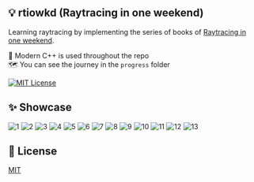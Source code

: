 ## 💡 rtiowkd (Raytracing in one weekend)

Learning raytracing by implementing the series of books of [Raytracing in one weekend](https://raytracing.github.io/).
  
🧩 Modern C++ is used throughout the repo  
🗺️ You can see the journey in the `progress` folder

[![MIT License](https://img.shields.io/badge/License-MIT-green.svg)](https://choosealicense.com/licenses/mit/)

## ✨ Showcase
![1](https://github.com/GasInfinity/rtiowkd/blob/master/progress/1.png?raw=true)
![2](https://github.com/GasInfinity/rtiowkd/blob/master/progress/2.png?raw=true)
![3](https://github.com/GasInfinity/rtiowkd/blob/master/progress/3.png?raw=true)
![4](https://github.com/GasInfinity/rtiowkd/blob/master/progress/4.png?raw=true)
![5](https://github.com/GasInfinity/rtiowkd/blob/master/progress/5.png?raw=true)
![6](https://github.com/GasInfinity/rtiowkd/blob/master/progress/6.png?raw=true)
![7](https://github.com/GasInfinity/rtiowkd/blob/master/progress/7.png?raw=true)
![8](https://github.com/GasInfinity/rtiowkd/blob/master/progress/8.png?raw=true)
![9](https://github.com/GasInfinity/rtiowkd/blob/master/progress/9.png?raw=true)
![10](https://github.com/GasInfinity/rtiowkd/blob/master/progress/10.png?raw=true)
![11](https://github.com/GasInfinity/rtiowkd/blob/master/progress/11.png?raw=true)
![12](https://github.com/GasInfinity/rtiowkd/blob/master/progress/12.png?raw=true)
![13](https://github.com/GasInfinity/rtiowkd/blob/master/progress/13.png?raw=true)

## 📜 License

[MIT](https://choosealicense.com/licenses/mit/)
